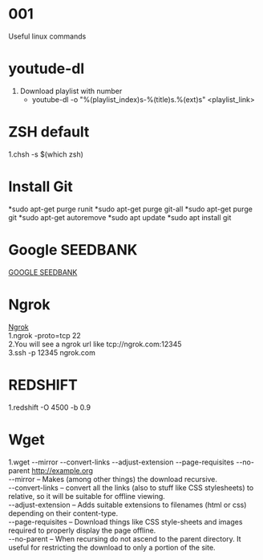 # 001
Useful linux commands

# youtude-dl
1. Download playlist with number 
   * youtube-dl -o "%(playlist_index)s-%(title)s.%(ext)s" <playlist_link>
   
# ZSH default 
1.chsh -s $(which zsh)


# Install Git
*sudo apt-get purge runit
*sudo apt-get purge git-all
*sudo apt-get purge git
*sudo apt-get autoremove
*sudo apt update
*sudo apt install git

# Google SEEDBANK
[GOOGLE SEEDBANK](http://tools.google.com/seedbank/)

# Ngrok
[Ngrok](https://6ftdan.com/allyourdev/2015/02/12/setting-up-remote-ssh-access-to-your-ubuntu-box/)          
1.ngrok -proto=tcp 22      
2.You will see a ngrok url like tcp://ngrok.com:12345      
3.ssh -p 12345 ngrok.com       

# REDSHIFT
1.redshift -O 4500 -b 0.9

# Wget
1.wget --mirror --convert-links --adjust-extension --page-requisites --no-parent http://example.org        
--mirror – Makes (among other things) the download recursive.           
--convert-links – convert all the links (also to stuff like CSS stylesheets) to relative, so it will be suitable for offline viewing.            
--adjust-extension – Adds suitable extensions to filenames (html or css) depending on their content-type.        
--page-requisites – Download things like CSS style-sheets and images required to properly display the page offline.         
--no-parent – When recursing do not ascend to the parent directory. It useful for restricting the download to only a portion of the site.




